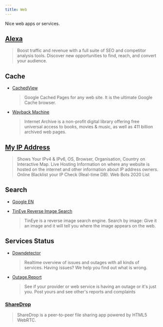 ```yaml
---
title: Web
---
```


Nice web apps or services.

## [Alexa](https://www.alexa.com/)

> Boost traffic and revenue with a full suite of SEO and competitor analysis tools. Discover new opportunities to find, reach, and convert your audience.

## Cache

- [CachedView](https://cachedview.com/)

  > Google Cached Pages for any web site. It is the ultimate Google Cache browser.

- [Wayback Machine](https://archive.org/)

  > Internet Archive is a non-profit digital library offering free universal access to books, movies & music, as well as 411 billion archived web pages.

## [My IP Address](https://myip.ms/)

> Shows Your IPv4 & IPv6, OS, Browser, Organisation, Country on Interactive Map. Live Hosting Information on where any website is hosted on the internet and other information about IP address owners. Online Blacklist your IP Check (Real-time DB). Web Bots 2020 List

## Search

- [Google EN](https://www.google.com/webhp?lr=lang_en)

- [TinEye Reverse Image Search](https://tineye.com/)
  > TinEye is a reverse image search engine. Search by image: Give it an image and it will tell you where the image appears on the web.

## Services Status

- [Downdetector](https://downdetector.com/)

  > Realtime overview of issues and outages with all kinds of services. Having issues? We help you find out what is wrong.

- [Outage.Report](https://outage.report/)

  > See if your provider or web service is having an outage or it's just you. Post yours and see other's reports and complaints

### [ShareDrop](https://www.sharedrop.io/)

> ShareDrop is a peer-to-peer file sharing app powered by HTML5 WebRTC.
